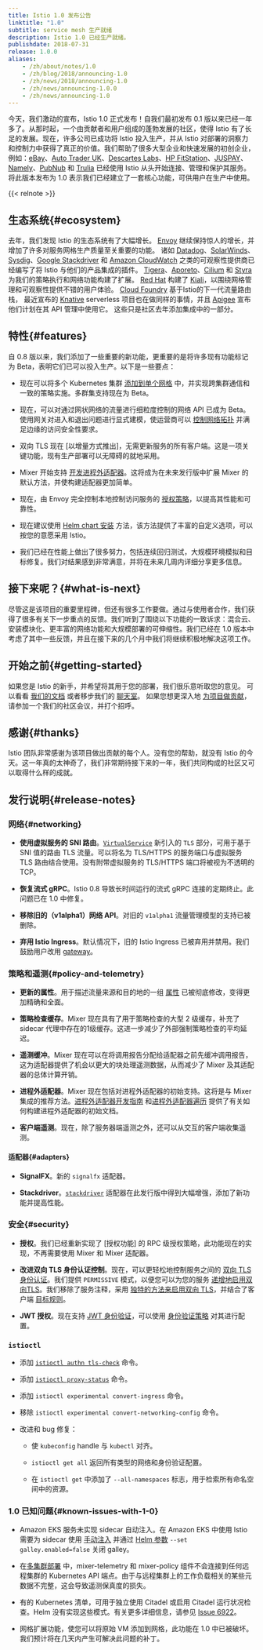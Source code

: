 ```yaml
---
title: Istio 1.0 发布公告
linktitle: "1.0"
subtitle: service mesh 生产就绪
description: Istio 1.0 已经生产就绪。
publishdate: 2018-07-31
release: 1.0.0
aliases:
    - /zh/about/notes/1.0
    - /zh/blog/2018/announcing-1.0
    - /zh/news/2018/announcing-1.0
    - /zh/news/announcing-1.0.0
    - /zh/news/announcing-1.0
---
```


今天，我们激动的宣布，Istio 1.0 正式发布！自我们最初发布 0.1 版以来已经一年多了。从那时起，一个由贡献者和用户组成的蓬勃发展的社区，使得 Istio 有了长足的发展。现在，许多公司已成功将 Istio 投入生产，并从 Istio 对部署的洞察力和控制力中获得了真正的价值。我们帮助了很多大型企业和快速发展的初创企业，例如：[eBay](https://www.ebay.com/)、[Auto Trader UK](https://www.autotrader.co.uk/)、[Descartes Labs](http://www.descarteslabs.com/)、[HP FitStation](https://www.fitstation.com/)、[JUSPAY](https://juspay.in)、[Namely](https://www.namely.com/)、[PubNub](https://www.pubnub.com/) 和 [Trulia](https://www.trulia.com/) 已经使用 Istio 从头开始连接、管理和保护其服务。将此版本发布为 1.0 表示我们已经建立了一套核心功能，可供用户在生产中使用。

{{< relnote >}}

## 生态系统{#ecosystem}

去年，我们发现 Istio 的生态系统有了大幅增长。
[Envoy](https://www.envoyproxy.io/) 继续保持惊人的增长，并增加了许多对服务网格生产质量至关重要的功能。
诸如 [Datadog](https://www.datadoghq.com/)、[SolarWinds](https://www.solarwinds.com/)、[Sysdig](https://sysdig.com/blog/monitor-istio/)、[Google Stackdriver](https://cloud.google.com/stackdriver/) 和 [Amazon CloudWatch](https://aws.amazon.com/cloudwatch/) 之类的可观察性提供商已经编写了将 Istio 与他们的产品集成的插件。
[Tigera](https://www.tigera.io/resources/using-network-policy-concert-istio-2/)、[Aporeto](https://www.aporeto.com/)、[Cilium](https://cilium.io/) 和 [Styra](https://styra.com/) 为我们的策略执行和网络功能构建了扩展。
[Red Hat](https://www.redhat.com/en) 构建了 [Kiali](https://www.kiali.io)，以围绕网格管理和可观察性提供不错的用户体验。
[Cloud Foundry](https://www.cloudfoundry.org/) 基于Istio的下一代流量路由栈，
最近宣布的 [Knative](https://github.com/knative/docs) serverless 项目也在做同样的事情，并且 [Apigee](https://apigee.com/) 宣布他们计划在其 API 管理中使用它。
这些只是社区去年添加集成中的一部分。

## 特性{#features}

自 0.8 版以来，我们添加了一些重要的新功能，更重要的是将许多现有功能标记为 Beta，表明它们已可以投入生产。以下是一些要点：

- 现在可以将多个 Kubernetes 集群 [添加到单个网格](/zh/docs/setup/install/multicluster/) 中，并实现跨集群通信和一致的策略实施。多群集支持现在为 Beta。

- 现在，可以对通过网状网络的流量进行细粒度控制的网络 API 已成为 Beta。使用网关对进入和退出问题进行显式建模，使运营商可以 [控制网络拓扑](/zh/blog/2018/v1alpha3-routing/) 并满足边缘的访问安全性要求。

- 双向 TLS 现在 [以增量方式推出]，无需更新服务的所有客户端。这是一项关键功能，现有生产部署可以无障碍的就地采用。

- Mixer 开始支持 [开发进程外适配器](https://github.com/istio/istio/wiki/Out-Of-Process-gRPC-Adapter-Dev-Guide)。这将成为在未来发行版中扩展 Mixer 的默认方法，并使构建适配器更加简单。

- 现在，由 Envoy 完全控制本地控制访问服务的 [授权策略]((/zh/docs/concepts/security/#authorization))，以提高其性能和可靠性。

- 现在建议使用 [Helm chart 安装](/zh/docs/setup/install/helm/) 方法，该方法提供了丰富的自定义选项，可以按您的意愿采用 Istio。

- 我们已经在性能上做出了很多努力，包括连续回归测试，大规模环境模拟和目标修复。我们对结果感到非常满意，并将在未来几周内详细分享更多信息。

## 接下来呢？{#what-is-next}

尽管这是该项目的重要里程碑，但还有很多工作要做。通过与使用者合作，我们获得了很多有关下一步重点的反馈。我们听到了围绕以下功能的一致诉求：混合云、安装模块化、更丰富的网络功能和大规模部署的可伸缩性。我们已经在 1.0 版本中考虑了其中一些反馈，并且在接下来的几个月中我们将继续积极地解决这项工作。

## 开始之前{#getting-started}

如果您是 Istio 的新手，并希望将其用于您的部署，我们很乐意听取您的意见。
可以看看 [我们的文档](/zh/docs/) 或者移步我们的 [聊天室](https://discuss.istio.io)。
如果您想更深入地 [为项目做贡献](/zh/about/community)，请参加一个我们的社区会议，并打个招呼。

## 感谢{#thanks}

Istio 团队非常感谢为该项目做出贡献的每个人。没有您的帮助，就没有 Istio 的今天。这一年真的太神奇了，我们非常期待接下来的一年，我们共同构成的社区又可以取得什么样的成就。

## 发行说明{#release-notes}

### 网络{#networking}

- **使用虚拟服务的 SNI 路由**。[`VirtualService`](/zh/docs/reference/config/networking/virtual-service/) 新引入的 `TLS` 部分，可用于基于 SNI 值的路由 TLS 流量。可以将名为 TLS/HTTPS 的服务端口与虚拟服务 TLS 路由结合使用。没有附带虚拟服务的 TLS/HTTPS 端口将被视为不透明的 TCP。

- **恢复流式 gRPC**。Istio 0.8 导致长时间运行的流式 gRPC 连接的定期终止。此问题已在 1.0 中修复。

- **移除旧的（v1alpha1）网络 API**。对旧的 `v1alpha1` 流量管理模型的支持已被删除。

- **弃用 Istio Ingress**。默认情况下，旧的 Istio Ingress 已被弃用并禁用。我们鼓励用户改用 [gateway](/zh/docs/concepts/traffic-management/#gateways)。

### 策略和遥测{#policy-and-telemetry}

- **更新的属性**。用于描述流量来源和目的地的一组 [属性](/zh/docs/reference/config/policy-and-telemetry/attribute-vocabulary/) 已被彻底修改，变得更加精确和全面。

- **策略检查缓存**。Mixer 现在具有了用于策略检查的大型 2 级缓存，补充了 sidecar 代理中存在的1级缓存。这进一步减少了外部强制策略检查的平均延迟。

- **遥测缓冲**。Mixer 现在可以在将调用报告分配给适配器之前先缓冲调用报告，这为适配器提供了机会以更大的块处理遥测数据，从而减少了 Mixer 及其适配器的总体计算开销。

- **进程外适配器**。Mixer 现在包括对进程外适配器的初始支持。这将是与 Mixer 集成的推荐方法。[进程外适配器开发指南](https://github.com/istio/istio/wiki/Mixer-Out-Of-Process-Adapter-Dev-Guide) 和[进程外适配器遍历](https://github.com/istio/istio/wiki/Mixer-Out-Of-Process-Adapter-Walkthrough) 提供了有关如何构建进程外适配器的初始文档。

- **客户端遥测**。现在，除了服务器端遥测之外，还可以从交互的客户端收集遥测。

#### 适配器{#adapters}

- **SignalFX**。新的 `signalfx` 适配器。

- **Stackdriver**。[`stackdriver`](/zh/docs/reference/config/policy-and-telemetry/adapters/stackdriver/) 适配器在此发行版中得到大幅增强，添加了新功能并提高性能。

### 安全{#security}

- **授权**。我们已经重新实现了 [授权功能] 的 RPC 级授权策略，此功能现在的实现，不再需要使用 Mixer 和 Mixer 适配器。

- **改进双向 TLS 身份认证控制**。现在，可以更轻松地控制服务之间的 [双向 TLS 身份认证](/zh/docs/concepts/security/#authentication)。我们提供 `PERMISSIVE` 模式，以便您可以为您的服务 [递增地启用双向TLS](/zh/docs/tasks/security/authentication/mtls-migration/)。我们移除了服务注释，采用 [独特的方法来启用双向 TLS](/zh/docs/tasks/security/authentication/authn-policy/)，并结合了客户端 [目标规则](/zh/docs/concepts/traffic-management/#destination-rules)。

- **JWT 授权**。现在支持 [JWT 身份验证](/zh/docs/concepts/security/#authentication)，可以使用 [身份验证策略](/zh/docs/concepts/security/#authentication-policies) 对其进行配置。

### `istioctl`

- 添加 [`istioctl authn tls-check`](/zh/docs/reference/commands/istioctl/#istioctl-authn-tls-check) 命令。

- 添加 [`istioctl proxy-status`](/zh/docs/reference/commands/istioctl/#istioctl-proxy-status) 命令。

- 添加 `istioctl experimental convert-ingress` 命令。

- 移除 `istioctl experimental convert-networking-config` 命令。

- 改进和 bug 修复：

   - 使 `kubeconfig` handle 与 `kubectl` 对齐。

    - `istioctl get all` 返回所有类型的网络和身份验证配置。

    - 在 `istioctl get` 中添加了 `--all-namespaces` 标志，用于检索所有命名空间中的资源。

### 1.0 已知问题{#known-issues-with-1-0}

- Amazon EKS 服务未实现 sidecar 自动注入。在 Amazon EKS 中使用 Istio 需要为 sidecar 使用 [手动注入](/zh/docs/setup/additional-setup/sidecar-injection/#manual-sidecar-injection) 并通过 [Helm 参数](/zh/docs/setup/install/helm) `--set galley.enabled=false` 关闭 galley。

- 在[多集群部署](/zh/docs/setup/install/multicluster) 中，mixer-telemetry 和 mixer-policy 组件不会连接到任何远程集群的 Kubernetes API 端点。由于与远程集群上的工作负载相关的某些元数据不完整，这会导致遥测保真度的损失。

- 有的 Kubernetes 清单，可用于独立使用 Citadel 或启用 Citadel 运行状况检查。Helm 没有实现这些模式。有关更多详细信息，请参见 [Issue 6922](https://github.com/istio/istio/issues/6922)。

- 网格扩展功能，使您可以将原始 VM 添加到网格，此功能在 1.0 中已被破坏。我们预计将在几天内产生可解决此问题的补丁。